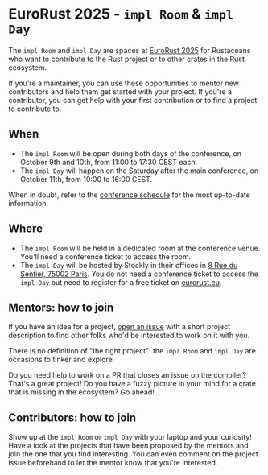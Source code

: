 # EuroRust 2025 - `impl Room` & `impl Day`

The `impl Room` and `impl Day` are spaces at [EuroRust 2025](https://eurorust.eu/) for Rustaceans who want to contribute to the  Rust project or to other crates in the Rust ecosystem.  

If you're a maintainer, you can use these opportunities to mentor new contributors and help them get started with your project. If you're a contributor, you can get help with your first contribution or to find a project to contribute to.

## When

- The `impl Room` will be open during both days of the conference, on October 9th and 10th, from 11:00 to 17:30 CEST each.
- The `impl Day` will happen on the Saturday after the main conference, on October 11th, from 10:00 to 16:00 CEST.

When in doubt, refer to the [conference schedule](https://eurorust.eu/schedule/) for the most up-to-date information.

## Where

- The `impl Room` will be held in a dedicated room at the conference venue. You'll need a conference ticket to access the room.
- The `impl Day` will be hosted by Stockly in their offices in [8 Rue du Sentier, 75002 Paris](https://maps.app.goo.gl/gQrfzPksxjG8m323A). You do not need a conference ticket to access the `impl Day` but need to register for a free ticket on [eurorust.eu](https://eurorust.eu).

## Mentors: how to join 

If you have an idea for a project, [open an issue](https://github.com/mainmatter/eurorust-2025-impl-room/issues/new?assignees=&labels=project%2C+open&template=project-proposal.md&title=%5BProject+proposal%5D+%3CName+of+the+project%3E) 
with a short project description to find other folks who'd be interested to work on it with you.  

There is no definition of "the right project": the `impl Room` and `impl Day` are occasions to tinker and explore.

Do you need help to work on a PR that closes an issue on the compiler? That's a great project! Do you have a fuzzy picture in your mind for a crate that is missing in the ecosystem? Go ahead!

## Contributors: how to join 

Show up at the `impl Room` or `impl Day` with your laptop and your curiosity! Have a look at the projects that have been proposed by the mentors and join the one that you find interesting. You can even comment on the project issue beforehand to let the mentor know that you're interested.
